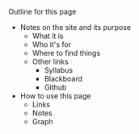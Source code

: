 Outline for this page 

- Notes on the site and its purpose 
	- What it is 
	- Who it's for 
	- Where to find things
	- Other links
		- Syllabus
		- Blackboard 
		- Github
- How to use this page 
	- Links
	- Notes
	- Graph